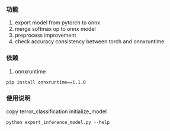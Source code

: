 ### 功能
1. export model from pytorch to onnx
2. merge softmax op to onnx model
3. preprocess improvement
4. check accuracy consistency between torch and onnxruntime

### 依赖
1. onnxruntime
```
pip install onnxruntime==1.1.0
```

### 使用说明
copy terror_classification initialize_model
```
python export_inference_model.py --help
```
